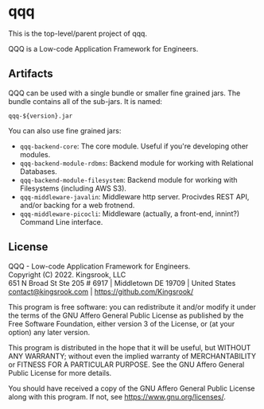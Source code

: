 # qqq

This is the top-level/parent project of qqq.

QQQ is a Low-code Application Framework for Engineers.

## Artifacts
QQQ can be used with a single bundle or smaller fine grained jars.
The bundle contains all of the sub-jars.  It is named:

```qqq-${version}.jar```

You can also use fine grained jars:
- `qqq-backend-core`: The core module.  Useful if you're developing other modules.
- `qqq-backend-module-rdbms`: Backend module for working with Relational Databases.
- `qqq-backend-module-filesystem`: Backend module for working with Filesystems (including AWS S3).
- `qqq-middleware-javalin`: Middleware http server.  Procivdes REST API, and/or backing for a web frotnend.
- `qqq-middleware-picocli`: Middleware (actually, a front-end, innint?) Command Line interface.

## License
QQQ - Low-code Application Framework for Engineers. \
Copyright (C) 2022.  Kingsrook, LLC \
651 N Broad St Ste 205 # 6917 | Middletown DE 19709 | United States \
contact@kingsrook.com | https://github.com/Kingsrook/

This program is free software: you can redistribute it and/or modify
it under the terms of the GNU Affero General Public License as
published by the Free Software Foundation, either version 3 of the
License, or (at your option) any later version.

This program is distributed in the hope that it will be useful,
but WITHOUT ANY WARRANTY; without even the implied warranty of
MERCHANTABILITY or FITNESS FOR A PARTICULAR PURPOSE.  See the
GNU Affero General Public License for more details.

You should have received a copy of the GNU Affero General Public License
along with this program.  If not, see <https://www.gnu.org/licenses/>.
